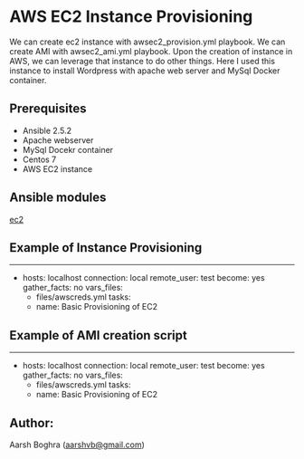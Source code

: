 # AWS EC2 Instance Provisioning

We can create ec2 instance with awsec2_provision.yml playbook. We can create AMI with awsec2_ami.yml playbook. Upon the creation of 
instance in AWS, we can leverage that instance to do other things. Here I used this instance to install Wordpress with apache web server and 
MySql Docker container.

## Prerequisites

- Ansible 2.5.2
- Apache webserver
- MySql Docekr container
- Centos 7
- AWS EC2 instance

## Ansible modules

[ec2](http://docs.ansible.com/ansible/ec2_module.html)

## Example of Instance Provisioning

---
- hosts: localhost
  connection: local
  remote_user: test
  become: yes
  gather_facts: no
  vars_files:
  - files/awscreds.yml
  tasks:
  - name: Basic Provisioning of EC2


## Example of AMI creation script

---
- hosts: localhost
  connection: local
  remote_user: test
  become: yes
  gather_facts: no
  vars_files:
  - files/awscreds.yml
  tasks:
  - name: Basic Provisioning of EC2
  
## Author:

Aarsh Boghra (<aarshvb@gmail.com>)
